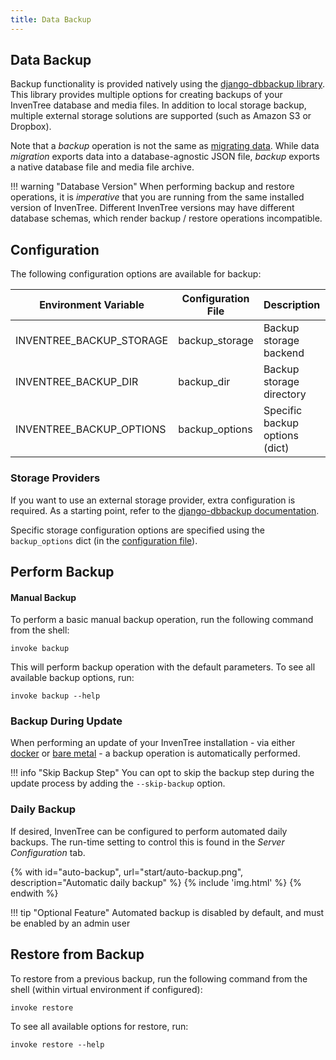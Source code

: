```yaml
---
title: Data Backup
---
```


## Data Backup

Backup functionality is provided natively using the [django-dbbackup library](https://django-dbbackup.readthedocs.io/en/master/). This library provides multiple options for creating backups of your InvenTree database and media files. In addition to local storage backup, multiple external storage solutions are supported (such as Amazon S3 or Dropbox).

Note that a *backup* operation is not the same as [migrating data](./migrate.md). While data *migration* exports data into a database-agnostic JSON file, *backup* exports a native database file and media file archive.

!!! warning "Database Version"
    When performing backup and restore operations, it is *imperative* that you are running from the same installed version of InvenTree. Different InvenTree versions may have different database schemas, which render backup / restore operations incompatible.

## Configuration

The following configuration options are available for backup:

| Environment Variable | Configuration File | Description | Default |
| --- | --- | --- | --- |
| INVENTREE_BACKUP_STORAGE | backup_storage | Backup storage backend | django.core.files.storage.FileSystemStorage |
| INVENTREE_BACKUP_DIR | backup_dir | Backup storage directory | *No default* |
| INVENTREE_BACKUP_OPTIONS | backup_options | Specific backup options (dict) | *No default* |

### Storage Providers

If you want to use an external storage provider, extra configuration is required. As a starting point, refer to the [django-dbbackup documentation](https://django-dbbackup.readthedocs.io/en/master/storage.html).

Specific storage configuration options are specified using the `backup_options` dict (in the [configuration file](./config.md#backup-file-storage)).

## Perform Backup

#### Manual Backup

To perform a basic manual backup operation, run the following command from the shell:

```
invoke backup
```

This will perform backup operation with the default parameters. To see all available backup options, run:

```
invoke backup --help
```

### Backup During Update

When performing an update of your InvenTree installation - via either [docker](./docker.md) or [bare metal](./install.md) - a backup operation is automatically performed.

!!! info "Skip Backup Step"
    You can opt to skip the backup step during the update process by adding the `--skip-backup` option.

### Daily Backup

If desired, InvenTree can be configured to perform automated daily backups. The run-time setting to control this is found in the *Server Configuration* tab.

{% with id="auto-backup", url="start/auto-backup.png", description="Automatic daily backup" %}
{% include 'img.html' %}
{% endwith %}

!!! tip "Optional Feature"
    Automated backup is disabled by default, and must be enabled by an admin user

## Restore from Backup

To restore from a previous backup, run the following command from the shell (within virtual environment if configured):

```
invoke restore
```

To see all available options for restore, run:

```
invoke restore --help
```
